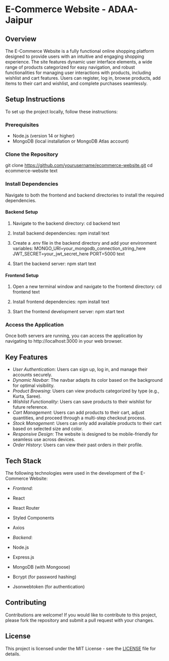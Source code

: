 # E-Commerce Website - ADAA-Jaipur

## Overview

The E-Commerce Website is a fully functional online shopping platform designed to provide users with an intuitive and engaging shopping experience. The site features dynamic user interface elements, a wide range of products categorized for easy navigation, and robust functionalities for managing user interactions with products, including wishlist and cart features. Users can register, log in, browse products, add items to their cart and wishlist, and complete purchases seamlessly.

## Setup Instructions

To set up the project locally, follow these instructions:

### Prerequisites

- Node.js (version 14 or higher)
- MongoDB (local installation or MongoDB Atlas account)

### Clone the Repository

git clone https://github.com/yourusername/ecommerce-website.git
cd ecommerce-website
text

### Install Dependencies

Navigate to both the frontend and backend directories to install the required dependencies.

#### Backend Setup

1. Navigate to the backend directory:
   cd backend
   text

2. Install backend dependencies:
   npm install
   text

3. Create a .env file in the backend directory and add your environment variables:
   MONGO_URI=your_mongodb_connection_string_here
   JWT_SECRET=your_jwt_secret_here
   PORT=5000
   text

4. Start the backend server:
   npm start
   text

#### Frontend Setup

1. Open a new terminal window and navigate to the frontend directory:
   cd frontend
   text

2. Install frontend dependencies:
   npm install
   text

3. Start the frontend development server:
   npm start
   text

### Access the Application

Once both servers are running, you can access the application by navigating to http://localhost:3000 in your web browser.

## Key Features

- _User Authentication_: Users can sign up, log in, and manage their accounts securely.
- _Dynamic Navbar_: The navbar adapts its color based on the background for optimal visibility.
- _Product Browsing_: Users can view products categorized by type (e.g., Kurta, Saree).
- _Wishlist Functionality_: Users can save products to their wishlist for future reference.
- _Cart Management_: Users can add products to their cart, adjust quantities, and proceed through a multi-step checkout process.
- _Stock Management_: Users can only add available products to their cart based on selected size and color.
- _Responsive Design_: The website is designed to be mobile-friendly for seamless use across devices.
- _Order History_: Users can view their past orders in their profile.

## Tech Stack

The following technologies were used in the development of the E-Commerce Website:

- _Frontend_:
- React
- React Router
- Styled Components
- Axios

- _Backend_:
- Node.js
- Express.js
- MongoDB (with Mongoose)
- Bcrypt (for password hashing)
- Jsonwebtoken (for authentication)

## Contributing

Contributions are welcome! If you would like to contribute to this project, please fork the repository and submit a pull request with your changes.

## License

This project is licensed under the MIT License - see the [LICENSE](LICENSE) file for details.
